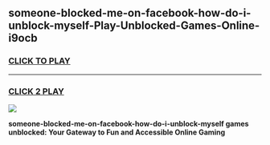 
## someone-blocked-me-on-facebook-how-do-i-unblock-myself-Play-Unblocked-Games-Online-i9ocb
<h3>
<a href="https://premium76.site?title=someone-blocked-me-on-facebook-how-do-i-unblock-myself&ref=25A">CLICK TO PLAY</a></h3>
<hr>

<h3>
<a href="https://premium76.site?title=someone-blocked-me-on-facebook-how-do-i-unblock-myself&ref=25A">CLICK 2 PLAY</a>
  
</h3>

<a href="https://premium76.site?title=someone-blocked-me-on-facebook-how-do-i-unblock-myself&ref=25A"><img src="https://clearcache.store/games.png"></a>


**someone-blocked-me-on-facebook-how-do-i-unblock-myself games unblocked: Your Gateway to Fun and Accessible Online Gaming**
